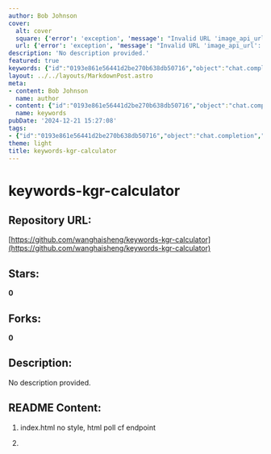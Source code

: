 ```yaml
---
author: Bob Johnson
cover:
  alt: cover
  square: {'error': 'exception', 'message': "Invalid URL 'image_api_url': No scheme supplied. Perhaps you meant https://image_api_url?"}
  url: {'error': 'exception', 'message': "Invalid URL 'image_api_url': No scheme supplied. Perhaps you meant https://image_api_url?"}
description: 'No description provided.'
featured: true
keywords: {"id":"0193e861e56441d2be270b638db50716","object":"chat.completion","created":1734770550,"model":"Qwen/Qwen2.5-7B-Instruct","choices":[{"index":0,"message":{"role":"assistant","content":"Based on the provided text, here are the extracted keywords and tags:\n\nKeywords:\n- keywords-kgr-calculator\n- poll\n- cf endpoint\n\nTags:\n- html\n- style\n- index.html"},"finish_reason":"stop"}],"usage":{"prompt_tokens":64,"completion_tokens":41,"total_tokens":105},"system_fingerprint":""}
layout: ../../layouts/MarkdownPost.astro
meta:
- content: Bob Johnson
  name: author
- content: {"id":"0193e861e56441d2be270b638db50716","object":"chat.completion","created":1734770550,"model":"Qwen/Qwen2.5-7B-Instruct","choices":[{"index":0,"message":{"role":"assistant","content":"Based on the provided text, here are the extracted keywords and tags:\n\nKeywords:\n- keywords-kgr-calculator\n- poll\n- cf endpoint\n\nTags:\n- html\n- style\n- index.html"},"finish_reason":"stop"}],"usage":{"prompt_tokens":64,"completion_tokens":41,"total_tokens":105},"system_fingerprint":""}
  name: keywords
pubDate: '2024-12-21 15:27:08'
tags:
- {"id":"0193e861e56441d2be270b638db50716","object":"chat.completion","created":1734770550,"model":"Qwen/Qwen2.5-7B-Instruct","choices":[{"index":0,"message":{"role":"assistant","content":"Based on the provided text, here are the extracted keywords and tags:\n\nKeywords:\n- keywords-kgr-calculator\n- poll\n- cf endpoint\n\nTags:\n- html\n- style\n- index.html"},"finish_reason":"stop"}],"usage":{"prompt_tokens":64,"completion_tokens":41,"total_tokens":105},"system_fingerprint":""}
theme: light
title: keywords-kgr-calculator
---
```


# keywords-kgr-calculator

## Repository URL: 
[https://github.com/wanghaisheng/keywords-kgr-calculator](https://github.com/wanghaisheng/keywords-kgr-calculator)

## Stars: 
**0**

## Forks: 
**0**

## Description: 
No description provided.

## README Content: 
1. index.html
no style, html poll cf endpoint

3. 

